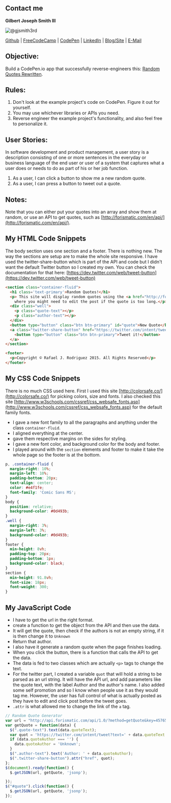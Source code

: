 ## Contact me
**Gilbert Joseph Smith III**

![@gjsmith3rd](https://avatars0.githubusercontent.com/gjsmith3rd?&s=128)

[Github](https://github.com/gjsmith3rd) | [FreeCodeCamp](http://www.freecodecamp.com/gjsmith3rd) |  [CodePen](http://codepen.io/gjsmith3rd/) | [LinkedIn](https://www.linkedin.com/in/gjsmith3rd) | [Blog/Site](https://gjsmith3rd.github.io/) | [E-Mail](mailto:contact@mobileCreature.com)

## Objective:
Build a CodePen.io app that successfully reverse-engineers this: [Random Quotes Rewritten](http://codepen.io/AdventureBear/full/vEoVMw).

## Rules:
1. Don't look at the example project's code on CodePen. Figure it out for yourself.
2. You may use whichever libraries or APIs you need.
3. Reverse engineer the example project's functionality, and also feel free to personalize it.

## User Stories:
In software development and product management, a user story is a description consisting of one or more sentences in the everyday or business language of the end user or user of a system that captures what a user does or needs to do as part of his or her job function.
1. As a user, I can click a button to show me a new random quote.
2. As a user, I can press a button to tweet out a quote.

## Notes:
Note that you can either put your quotes into an array and show them at random, or use an API to get quotes, such as [http://forismatic.com/en/api/](http://forismatic.com/en/api/).

## My HTML Code Snippets
The body section uses one section and a footer. There is nothing new. The way the sections are setup are to make the whole site responsive. I have used the twitter-share-button which is part of the API and code but I didn't want the default Twitter button so I created my own. You can check the documentation for that here: [https://dev.twitter.com/web/tweet-button](https://dev.twitter.com/web/tweet-button)

```html
<section class="container-fluid">
  <h1 class='text-primary'>Random Quotes!</h1>
  <p> This site will display random quotes using the <a href="http://forismatic.com/" target="_blank">Forismatic</a> API. I hope you enjoy them as I learn to work with API and front end. If you want, you can tweet the quotes, it will take you to a new page
    where you might need to edit the post if the quote is too long.</p>
  <div class="well">
    <p class="quote-text"></p>
    <p class="author-text"></p>
  </div>
  <button type="button" class="btn btn-primary" id="quote">New Quote</button>
  <a class="twitter-share-button" href="https://twitter.com/intent/tweet" data-size="large" target="_blank">
    <button type="button" class="btn btn-primary">Tweet it!</button>
  </a>
</section>

<footer>
  <p>Copyright © Rafael J. Rodriguez 2015. All Rights Reserved</p>
</footer>
```

## My CSS Code Snippets
There is no much CSS used here. First I used this site [http://colorsafe.co/](http://colorsafe.co/) for picking colors, size and fonts. I also checked this site [http://www.w3schools.com/cssref/css_websafe_fonts.asp](http://www.w3schools.com/cssref/css_websafe_fonts.asp) for the default family fonts.
- I gave a new font family to all the paragraphs and anything under the class `container-fluid`.
- I aligned everything at the center.
- gave them respective margins on the sides for styling.
- I gave a new font color, and background color for the body and footer.
- I played around with the `section` elements and footer to make it take the whole page so the footer is at the bottom.

```css
p, .container-fluid {
  margin-right: 10%;
  margin-left: 10%;
  padding-bottom: 20px;
  text-align: center;
  color: #e4f1fe;
  font-family: 'Comic Sans MS';
}
body {
  position: relative;
  background-color: #0d493b;
}
.well {
  margin-right: 3%;
  margin-left: 3%;
  background-color: #0d493b;
}
footer {
  min-height: 8vh;
  padding-top: 20px;
  padding-bottom: 1px;
  background-color: black;
}
section {
  min-height: 91.8vh;
  font-size: 18px;
  font-weight: 300;
}
```

## My JavaScript Code
- I have to get the url in the right format.
- create a function to get the object from the API and then use the data.
- It will get the quote, then check if the authors is not an empty string, if it is then change it to `Unknown`
- Return that author.
- I also have it generate a random quote when the page finishes loading.
- When you click the button, there is a function that calls the API to get the data.
- The data is fed to two classes which are actually `<p>` tags to change the text.
- For the twitter part, I created a variable `quot` that will hold a string to be parsed as an url string. It will have the API url, and add parameters like the quote text, with the label Author and the author's name. I also added some self promotion and so I know when people use it as they would tag me. However, the user has full control of what is actually posted as they have to edit and click post before the tweet goes.
- `.attr` is what allowed me to change the link of the `a` tag.

```js
// Random Quote Generator
var url = "http://api.forismatic.com/api/1.0/?method=getQuote&key=457653&format=jsonp&lang=en&jsonp=?";
var getQuote = function(data) {
  $(".quote-text").text(data.quoteText);
  var quot = 'https://twitter.com/intent/tweet?text=' + data.quoteText + ' Author ' + data.quoteAuthor +' @Rafase282 goo.gl/2h0NHo';
  if (data.quoteAuthor === '') {
    data.quoteAuthor = 'Unknown';
  }
  $(".author-text").text('Author: ' + data.quoteAuthor);
  $(".twitter-share-button").attr("href", quot);
};
$(document).ready(function() {
  $.getJSON(url, getQuote, 'jsonp');

});
$("#quote").click(function() {
  $.getJSON(url, getQuote, 'jsonp');
});
```
